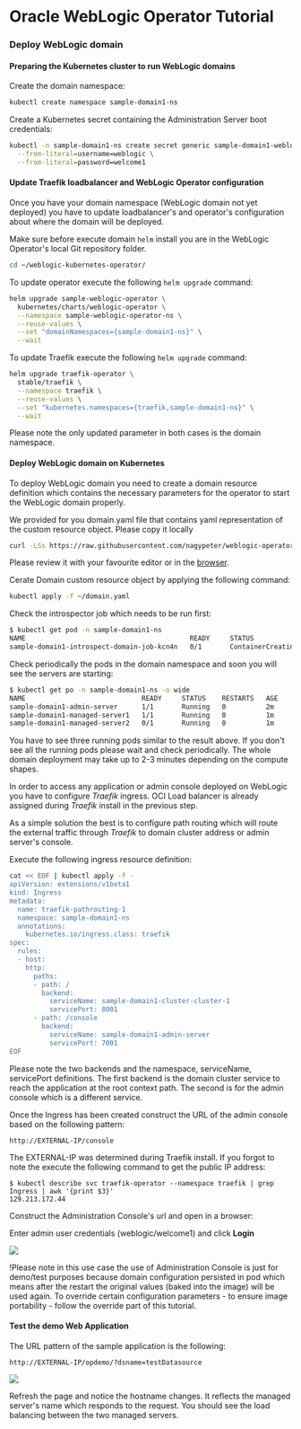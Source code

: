 # Oracle WebLogic Operator Tutorial #

### Deploy WebLogic domain  ###

#### Preparing the Kubernetes cluster to run WebLogic domains ####

Create the domain namespace:
```bash
kubectl create namespace sample-domain1-ns
```
Create a Kubernetes secret containing the Administration Server boot credentials:
```bash
kubectl -n sample-domain1-ns create secret generic sample-domain1-weblogic-credentials \
  --from-literal=username=weblogic \
  --from-literal=password=welcome1
```

#### Update Traefik loadbalancer and WebLogic Operator configuration ####

Once you have your domain namespace (WebLogic domain not yet deployed) you have to update loadbalancer's and operator's configuration about where the domain will be deployed.

Make sure before execute domain `helm` install you are in the WebLogic Operator's local Git repository folder.
```bash
cd ~/weblogic-kubernetes-operator/
```
To update operator execute the following `helm upgrade` command:
```bash
helm upgrade sample-weblogic-operator \
  kubernetes/charts/weblogic-operator \
  --namespace sample-weblogic-operator-ns \
  --reuse-values \
  --set "domainNamespaces={sample-domain1-ns}" \
  --wait
```

To update Traefik execute the following `helm upgrade` command:
```bash
helm upgrade traefik-operator \
  stable/traefik \
  --namespace traefik \
  --reuse-values \
  --set "kubernetes.namespaces={traefik,sample-domain1-ns}" \
  --wait
```
Please note the only updated parameter in both cases is the domain namespace.

#### Deploy WebLogic domain on Kubernetes ####

To deploy WebLogic domain you need to create a domain resource definition which contains the necessary parameters for the operator to start the WebLogic domain properly.

We provided for you domain.yaml file that contains yaml representation of the custom resource object. Please copy it locally
```bash
curl -LSs https://raw.githubusercontent.com/nagypeter/weblogic-operator-tutorial/master/k8s/domain_short.yaml >~/domain.yaml
```
Please review it with your favourite editor or in the [browser](../domain.yaml).

Cerate Domain custom resource object by applying the following command:
```bash
kubectl apply -f ~/domain.yaml
```
Check the introspector job which needs to be run first:
```bash
$ kubectl get pod -n sample-domain1-ns
NAME                                         READY     STATUS              RESTARTS   AGE
sample-domain1-introspect-domain-job-kcn4n   0/1       ContainerCreating   0          7s
```
Check periodically the pods in the domain namespace and soon you will see the servers are starting:
```bash
$ kubectl get po -n sample-domain1-ns -o wide
NAME                             READY     STATUS    RESTARTS   AGE       IP            NODE            NOMINATED NODE
sample-domain1-admin-server      1/1       Running   0          2m        10.244.2.10   130.61.84.41    <none>
sample-domain1-managed-server1   1/1       Running   0          1m        10.244.2.11   130.61.84.41    <none>
sample-domain1-managed-server2   0/1       Running   0          1m        10.244.1.4    130.61.52.240   <none>
```
You have to see three running pods similar to the result above. If you don't see all the running pods please wait and check periodically. The whole domain deployment may take up to 2-3 minutes depending on the compute shapes.

In order to access any application or admin console deployed on WebLogic you have to configure *Traefik* ingress. OCI Load balancer is already assigned during *Traefik* install in the previous step.

As a simple solution the best is to configure path routing which will route the external traffic through *Traefik* to domain cluster address or admin server's console.

Execute the following ingress resource definition:
```bash
cat << EOF | kubectl apply -f -
apiVersion: extensions/v1beta1
kind: Ingress
metadata:
  name: traefik-pathrouting-1
  namespace: sample-domain1-ns
  annotations:
    kubernetes.io/ingress.class: traefik
spec:
  rules:
  - host:
    http:
      paths:
      - path: /
        backend:
          serviceName: sample-domain1-cluster-cluster-1
          servicePort: 8001
      - path: /console
        backend:
          serviceName: sample-domain1-admin-server
          servicePort: 7001          
EOF
```


Please note the two backends and the namespace, serviceName, servicePort definitions. The first backend is the domain cluster service to reach the application at the root context path. The second is for the admin console which is a different service.

Once the Ingress has been created construct the URL of the admin console based on the following pattern:

`http://EXTERNAL-IP/console`

The EXTERNAL-IP was determined during Traefik install. If you forgot to note the execute the following command to get the public IP address:
```
$ kubectl describe svc traefik-operator --namespace traefik | grep Ingress | awk '{print $3}'
129.213.172.44
```
Construct the Administration Console's url and open in a browser:

Enter admin user credentials (weblogic/welcome1) and click **Login**

![](../tutorials/images/deploy.domain/weblogic.console.login.png)

!Please note in this use case the use of Administration Console is just for demo/test purposes because domain configuration persisted in pod which means after the restart the original values (baked into the image) will be used again. To override certain configuration parameters - to ensure image portability - follow the override part of this tutorial.

#### Test the demo Web Application ####

The URL pattern of the sample application is the following:

`http://EXTERNAL-IP/opdemo/?dsname=testDatasource`

![](../tutorials/images/deploy.domain/webapp.png)

Refresh the page and notice the hostname changes. It reflects the managed server's name which responds to the request. You should see the load balancing between the two managed servers.
